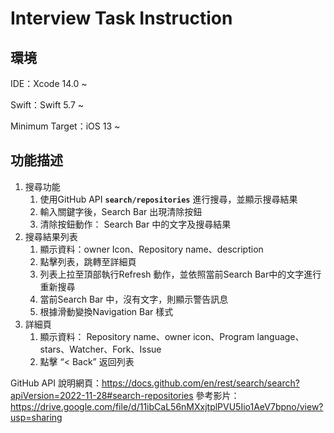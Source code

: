 #  Interview Task Instruction

## 環境

IDE：Xcode 14.0 ~

Swift：Swift 5.7 ~

Minimum Target：iOS 13 ~

## **功能描述**

1. 搜尋功能
    1. 使用GitHub API **`search/repositories`** 進行搜尋，並顯示搜尋結果
    2. 輸入關鍵字後，Search Bar 出現清除按鈕
    3. 清除按鈕動作： Search Bar 中的文字及搜尋結果
2. 搜尋結果列表
    1. 顯示資料：owner Icon、Repository name、description
    2. 點擊列表，跳轉至詳細頁
    3. 列表上拉至頂部執行Refresh 動作，並依照當前Search Bar中的文字進行重新搜尋
    4. 當前Search Bar 中，沒有文字，則顯示警告訊息
    5. 根據滑動變換Navigation Bar 樣式
3. 詳細頁
    1. 顯示資料： Repository name、owner icon、Program language、stars、Watcher、Fork、Issue
    2. 點擊 “< Back” 返回列表


GitHub API 說明網頁：https://docs.github.com/en/rest/search/search?apiVersion=2022-11-28#search-repositories
參考影片：https://drive.google.com/file/d/11ibCaL56nMXxjtplPVU5Iio1AeV7bpno/view?usp=sharing
